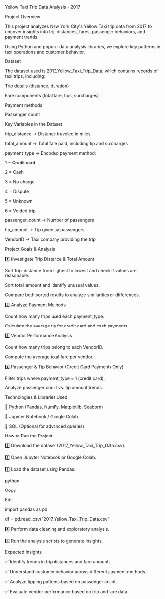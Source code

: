 Yellow Taxi Trip Data Analysis - 2017

Project Overview

This project analyzes New York City's Yellow Taxi trip data from 2017 to uncover insights into trip distances, fares, passenger behaviors, and payment trends.

Using Python and popular data analysis libraries, we explore key patterns in taxi operations and customer behavior.

Dataset

The dataset used is 2017_Yellow_Taxi_Trip_Data, which contains records of taxi trips, including:

Trip details (distance, duration)

Fare components (total fare, tips, surcharges)

Payment methods

Passenger count

Key Variables in the Dataset

trip_distance → Distance traveled in miles

total_amount → Total fare paid, including tip and surcharges

payment_type → Encoded payment method:

1 = Credit card

2 = Cash

3 = No charge

4 = Dispute

5 = Unknown

6 = Voided trip

passenger_count → Number of passengers

tip_amount → Tip given by passengers

VendorID → Taxi company providing the trip

Project Goals & Analysis

1️⃣ Investigate Trip Distance & Total Amount

Sort trip_distance from highest to lowest and check if values are reasonable.

Sort total_amount and identify unusual values.

Compare both sorted results to analyze similarities or differences.

2️⃣ Analyze Payment Methods

Count how many trips used each payment_type.

Calculate the average tip for credit card and cash payments.

3️⃣ Vendor Performance Analysis

Count how many trips belong to each VendorID.

Compute the average total fare per vendor.

4️⃣ Passenger & Tip Behavior (Credit Card Payments Only)

Filter trips where payment_type = 1 (credit card).

Analyze passenger count vs. tip amount trends.

Technologies & Libraries Used

🔹 Python (Pandas, NumPy, Matplotlib, Seaborn)

🔹 Jupyter Notebook / Google Colab

🔹 SQL (Optional for advanced queries)

How to Run the Project

1️⃣ Download the dataset (2017_Yellow_Taxi_Trip_Data.csv).

2️⃣ Open Jupyter Notebook or Google Colab.

3️⃣ Load the dataset using Pandas:

python

Copy

Edit

import pandas as pd

df = pd.read_csv("2017_Yellow_Taxi_Trip_Data.csv")

4️⃣ Perform data cleaning and exploratory analysis.

5️⃣ Run the analysis scripts to generate insights.

Expected Insights

✅ Identify trends in trip distances and fare amounts.

✅ Understand customer behavior across different payment methods.

✅ Analyze tipping patterns based on passenger count.

✅ Evaluate vendor performance based on trip and fare data.
